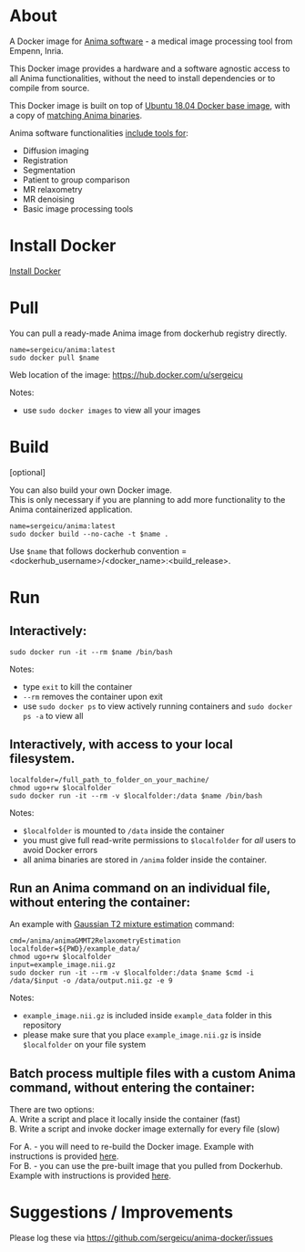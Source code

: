 # About 

A Docker image for [Anima software](https://github.com/Inria-Visages/Anima-Public) - a medical image processing tool from Empenn, Inria. 

This Docker image provides a hardware and a software agnostic access to all Anima functionalities, without the need to install dependencies or to compile from source. 

This Docker image is built on top of [Ubuntu 18.04 Docker base image](https://hub.docker.com/_/ubuntu), with a copy of [matching Anima binaries](https://github.com/Inria-Visages/Anima-Public/releases). 

Anima software functionalities [include tools for](https://anima.readthedocs.io/en/latest/):
- Diffusion imaging
- Registration
- Segmentation
- Patient to group comparison
- MR relaxometry
- MR denoising
- Basic image processing tools
 
# Install Docker

[Install Docker](https://github.com/sergeicu/anima-docker/blob/main/install-docker.md) 

# Pull 

You can pull a ready-made Anima image from dockerhub registry directly. 

```
name=sergeicu/anima:latest
sudo docker pull $name
```
Web location of the image: https://hub.docker.com/u/sergeicu

Notes: 
- use `sudo docker images` to view all your images 

# Build 

[optional]

You can also build your own Docker image.   
This is only necessary if you are planning to add more functionality to the Anima containerized application. 

```
name=sergeicu/anima:latest   
sudo docker build --no-cache -t $name .
```

Use `$name` that follows dockerhub convention = <dockerhub_username>/<docker_name>:<build_release>. 


# Run 


## Interactively:   
`sudo docker run -it --rm $name /bin/bash`   

Notes: 
- type `exit` to kill the container 
- `--rm` removes the container upon exit 
- use `sudo docker ps` to view actively running containers and `sudo docker ps -a` to view all 

## Interactively, with access to your local filesystem. 

```
localfolder=/full_path_to_folder_on_your_machine/
chmod ugo+rw $localfolder 
sudo docker run -it --rm -v $localfolder:/data $name /bin/bash
```

Notes: 
- `$localfolder` is mounted to `/data` inside the container 
- you must give full read-write permissions to `$localfolder` for _all_ users to avoid Docker errors
- all anima binaries are stored in `/anima` folder inside the container. 


## Run an Anima command on an individual file, without entering the container: 

An example with [Gaussian T2 mixture estimation](https://anima.readthedocs.io/en/latest/relaxometry.html) command:

```
cmd=/anima/animaGMMT2RelaxometryEstimation
localfolder=${PWD}/example_data/
chmod ugo+rw $localfolder
input=example_image.nii.gz 
sudo docker run -it --rm -v $localfolder:/data $name $cmd -i /data/$input -o /data/output.nii.gz -e 9 
```

Notes: 
- `example_image.nii.gz` is included inside `example_data` folder in this repository 
- please make sure that you place `example_image.nii.gz` is inside `$localfolder` on your file system 


## Batch process multiple files with a custom Anima command, without entering the container: 

There are two options:    
A. Write a script and place it locally inside the container (fast)    
B. Write a script and invoke docker image externally for every file (slow)    
  
For A. - you will need to re-build the Docker image. Example with instructions is provided [here](https://github.com/sergeicu/anima-docker/blob/main/batch_process/inside_docker.md).   
For B. - you can use the pre-built image that you pulled from Dockerhub. Example with instructions is provided [here](https://github.com/sergeicu/anima-docker/blob/main/batch_process/outside_docker.md).   

# Suggestions / Improvements

Please log these via https://github.com/sergeicu/anima-docker/issues

